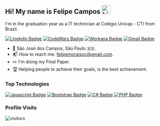 ## Hi! My name is Felipe Campos <img src="https://user-images.githubusercontent.com/1303154/88677602-1635ba80-d120-11ea-84d8-d263ba5fc3c0.gif" width="28px" alt="hi">
 I'm in the graduation year as a IT technician at Colégio Univap - CTI from Brazil. 

[![Linekdin Badge](https://img.shields.io/badge/-Linekdin-blue?style=flat-square&logo=Linkedin&logoColor=white&link=https:https://www.linkedin.com/in/felipemoraisoc/)](https://www.linkedin.com/in/felipemoraisoc/) [![CodeWars Badge](https://img.shields.io/badge/-Codewars-grey?style=flat-square&logo=codewars&logoColor=red&link=https://www.codewars.com/users/FelipeMoraisOC)](https://www.codewars.com/users/FelipeMoraisOC) [![Workana Badge](https://img.shields.io/badge/-Workana-blue?style=flat-square&logo=google&logoColor=white&link=https:https://www.workana.com/freelancer/9242f2b66f39e5fcfe6e6fe9aee9e1dd)](https://www.workana.com/freelancer/9242f2b66f39e5fcfe6e6fe9aee9e1dd) 
[![Gmail Badge](https://img.shields.io/badge/-Gmail-c14438?style=flat-square&logo=Gmail&logoColor=white&link=mailto:felipemoraisoc@gmail.com)](mailto:felipemoraisoc@gmail.com)

- 📌 São José dos Campos, São Paulo 🇧🇷.
- 📬 How to reach me: felipemoraisoc@gmail.com.
- ✏️ I'm doing my Final Paper.
- 🏆 Helping people to achieve their goals, is the best achievement.  



### Top Technologies

<!--TODO: Make technologies links takes you to repositories-->
[![Javascript Badge](https://img.shields.io/badge/-Javascript-F0DB4F?style=for-the-badge&labelColor=black&logo=javascript&logoColor=F0DB4F)](#)
[![Bootstrap Badge](https://img.shields.io/badge/-BootStrap-6A429C?style=for-the-badge&labelColor=black&logo=bootstrap&logoColor=6A429C)](#)
[![C# Badge](https://img.shields.io/badge/-Csharp-009404?style=for-the-badge&labelColor=black&logo=csharp&logoColor=009404)](#)
[![PHP Badge](https://img.shields.io/badge/-PHP-8993C1?style=for-the-badge&labelColor=black&logo=php&logoColor=8993C1)](#)

### Profile Visits

![visitors](https://visitor-badge.glitch.me/badge?page_id=FelipeMoraisOC)

<!-- ### GitHub Stats

<!--  ![Ipenywis's github stats](https://github-readme-stats.vercel.app/api?username=FelipeMoraisOC&count_private=true&theme=dracula&hide=contribs,prs)


